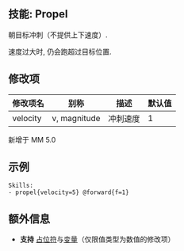 技能: Propel
--------------------------

朝目标冲刺（不提供上下速度）.  

速度过大时, 仍会跑超过目标位置.

修改项
----------

| 修改项名 | 别称    | 描述                                                                                                    | 默认值 |
|-----------|------------|----------------------------------------------------------------------------------------------------------------|---------------|
| velocity  | v, magnitude       | 冲刺速度 | 1             |

新增于 MM 5.0

示例
--------

    Skills:
    - propel{velocity=5} @forward{f=1}

额外信息
-------

- **支持** [占位符](/技能/占位符)与[变量](/技能/变量)（仅限值类型为数值的修改项）